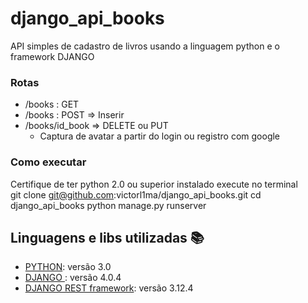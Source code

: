 # django_api_books

API simples de cadastro de livros usando a linguagem python e o framework DJANGO

### Rotas
-  /books : GET 
- /books : POST => Inserir
- /books/id_book =>  DELETE ou PUT
    - Captura de avatar a partir do login ou registro com google
### Como executar
Certifique de ter python 2.0 ou superior instalado
 execute no terminal  
    git clone git@github.com:victorl1ma/django_api_books.git
    cd django_api_books
    python manage.py runserver

## Linguagens e libs utilizadas :books:

- [PYTHON](https://www.python.org/): versão 3.0
- [DJANGO ](https://www.djangoproject.com/): versão 4.0.4
- [DJANGO REST framework](https://www.django-rest-framework.org/): versão 3.12.4
